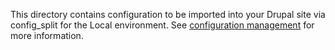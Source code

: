 This directory contains configuration to be imported into your Drupal site via config_split for the Local environment. See [configuration management](https://docs.acquia.com/blt/developer/configuration-management/) for more information.
